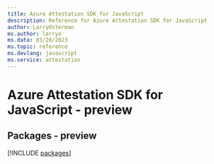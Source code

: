 ```yaml
---
title: Azure Attestation SDK for JavaScript
description: Reference for Azure Attestation SDK for JavaScript
author: LarryOsterman
ms.author: larryo
ms.data: 03/20/2023
ms.topic: reference
ms.devlang: javascript
ms.service: attestation
---
```

# Azure Attestation SDK for JavaScript - preview
## Packages - preview
[!INCLUDE [packages](attestation-index.md)]
